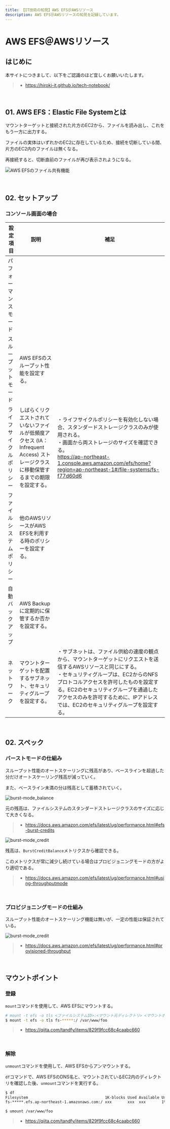 ```yaml
---
title: 【IT技術の知見】AWS EFS＠AWSリソース
description: AWS EFS＠AWSリソースの知見を記録しています。
---
```


# AWS EFS＠AWSリソース

## はじめに

本サイトにつきまして、以下をご認識のほど宜しくお願いいたします。

> - https://hiroki-it.github.io/tech-notebook/

<br>

## 01. AWS EFS：Elastic File Systemとは

マウントターゲットと接続された片方のEC2から、ファイルを読み出し、これをもう一方に出力する。

ファイルの実体はいずれかのEC2に存在しているため、接続を切断している間、片方のEC2内のファイルは無くなる。

再接続すると、切断直前のファイルが再び表示されようになる。

![AWS EFSのファイル共有機能](https://raw.githubusercontent.com/hiroki-it/tech-notebook-images/master/images/EFSのファイル共有機能.png)

<br>

## 02. セットアップ

### コンソール画面の場合

| 設定項目                 | 説明                                                                                                                                | 補足                                                                                                                                                                                                                                                                                                                        |
| ------------------------ | ----------------------------------------------------------------------------------------------------------------------------------- | --------------------------------------------------------------------------------------------------------------------------------------------------------------------------------------------------------------------------------------------------------------------------------------------------------------------------- |
| パフォーマンスモード     |                                                                                                                                     |                                                                                                                                                                                                                                                                                                                             |
| スループットモード       | AWS EFSのスループット性能を設定する。                                                                                               |                                                                                                                                                                                                                                                                                                                             |
| ライフサイクルポリシー   | しばらくリクエストされていないファイルが低頻度アクセス (IA：Infrequent Access) ストレージクラスに移動保管するまでの期限を設定する。 | ・ライフサイクルポリシーを有効化しない場合、スタンダードストレージクラスのみが使用される。<br>・画面から両ストレージのサイズを確認できる。<br>https://ap-northeast-1.console.aws.amazon.com/efs/home?region=ap-northeast-1#/file-systems/fs-f77d60d6                                                                        |
| ファイルシステムポリシー | 他のAWSリソースがAWS EFSを利用する時のポリシーを設定する。                                                                          |                                                                                                                                                                                                                                                                                                                             |
| 自動バックアップ         | AWS Backupに定期的に保管するか否かを設定する。                                                                                      |                                                                                                                                                                                                                                                                                                                             |
| ネットワーク             | マウントターゲットを配置するサブネット、セキュリティグループを設定する。                                                            | ・サブネットは、ファイル供給の速度の観点から、マウントターゲットにリクエストを送信するAWSリソースと同じにする。<br>・セキュリティグループは、EC2からのNFSプロトコルアクセスを許可したものを設定する。EC2のセキュリティグループを通過したアクセスのみを許可するために、IPアドレスでは、EC2のセキュリティグループを設定する。 |

<br>

## 02. スペック

### バーストモードの仕組み

スループット性能のオートスケーリングに残高があり、ベースラインを超過した分だけオートスケーリング残高が減っていく。

また、ベースライン未満の分は残高として蓄積されていく。

![burst-mode_balance](https://raw.githubusercontent.com/hiroki-it/tech-notebook-images/master/images/burst-mode_credit-balance-algorithm.png)

元の残高は、ファイルシステムのスタンダードストレージクラスのサイズに応じて大きくなる。

> - https://docs.aws.amazon.com/efs/latest/ug/performance.html#efs-burst-credits

![burst-mode_credit](https://raw.githubusercontent.com/hiroki-it/tech-notebook-images/master/images/burst-mode_credit-balance-size.png)

残高は、`BurstCreditBalance`メトリクスから確認できる。

このメトリクスが常に減少し続けている場合はプロビジョニングモードの方がより適切である。

> - https://docs.aws.amazon.com/efs/latest/ug/performance.html#using-throughputmode

<br>

### プロビジョニングモードの仕組み

スループット性能のオートスケーリング機能は無いが、一定の性能は保証されている。

![burst-mode_credit](https://raw.githubusercontent.com/hiroki-it/tech-notebook-images/master/images/provisioning-mode_credit-balance-size.png)

> - https://docs.aws.amazon.com/efs/latest/ug/performance.html#provisioned-throughput

<br>

## マウントポイント

### 登録

`mount`コマンドを使用して、AWS EFSにマウントする。

```bash
# mount -t efs -o tls <ファイルシステムID>:<マウント元ディレクトリ> <マウントポイント>
$ mount -t efs -o tls fs-*****:/ /var/www/foo
```

> - https://qiita.com/tandfy/items/829f9fcc68c4caabc660

<br>

### 解除

`unmount`コマンドを使用して、AWS EFSからアンマウントする。

`df`コマンドで、AWS EFSのDNS名と、マウントされているEC2内のディレクトリを確認した後、`unmount`コマンドを実行する。

```bash
$ df
Filesystem                                  1K-blocks Used Available Use% Mounted on
fs-*****.efs.ap-northeast-1.amazonaws.com:/ xxx       xxx  xxx       1%   /var/www/foo

$ umount /var/www/foo
```

> - https://qiita.com/tandfy/items/829f9fcc68c4caabc660

<br>

